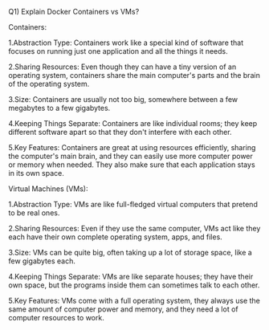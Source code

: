 Q1) Explain Docker Containers vs VMs?

Containers:

1.Abstraction Type: Containers work like a special kind of software that focuses on running just one application and all the things it needs.

2.Sharing Resources: Even though they can have a tiny version of an operating system, containers share the main computer's parts and the brain of the operating system.

3.Size: Containers are usually not too big, somewhere between a few megabytes to a few gigabytes.

4.Keeping Things Separate: Containers are like individual rooms; they keep different software apart so that they don't interfere with each other.

5.Key Features: Containers are great at using resources efficiently, sharing the computer's main brain, and they can easily use more computer power or memory when needed. They also make sure that each application stays in its own space.

Virtual Machines (VMs):

1.Abstraction Type: VMs are like full-fledged virtual computers that pretend to be real ones.

2.Sharing Resources: Even if they use the same computer, VMs act like they each have their own complete operating system, apps, and files.

3.Size: VMs can be quite big, often taking up a lot of storage space, like a few gigabytes each.

4.Keeping Things Separate: VMs are like separate houses; they have their own space, but the programs inside them can sometimes talk to each other.

5.Key Features: VMs come with a full operating system, they always use the same amount of computer power and memory, and they need a lot of computer resources to work.




